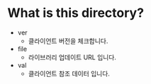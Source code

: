 # What is this directory?

- ver
  - 클라이언트 버전을 체크합니다.
- file
  - 라이브러리 업데이트 URL 입니다.
- val
  - 클라이언트 참조 데이터 입니다.